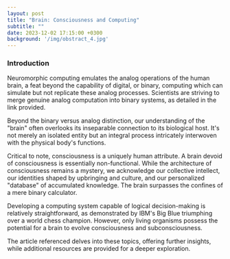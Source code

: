 ```yaml
---
layout: post
title: "Brain: Consciousness and Computing"
subtitle: ""
date: 2023-12-02 17:15:00 +0300
background: '/img/obstract_4.jpg'
---
```

### Introduction
Neuromorphic computing emulates the analog operations of the human brain, a feat beyond the capability of digital, or binary, computing which can simulate but not replicate these analog processes. Scientists are striving to merge genuine analog computation into binary systems, as detailed in the link provided.

Beyond the binary versus analog distinction, our understanding of the "brain" often overlooks its inseparable connection to its biological host. It's not merely an isolated entity but an integral process intricately interwoven with the physical body's functions.

Critical to note, consciousness is a uniquely human attribute. A brain devoid of consciousness is essentially non-functional. While the architecture of consciousness remains a mystery, we acknowledge our collective intellect, our identities shaped by upbringing and culture, and our personalized "database" of accumulated knowledge. The brain surpasses the confines of a mere binary calculator.

Developing a computing system capable of logical decision-making is relatively straightforward, as demonstrated by IBM's Big Blue triumphing over a world chess champion. However, only living organisms possess the potential for a brain to evolve consciousness and subconsciousness.

The article referenced delves into these topics, offering further insights, while additional resources are provided for a deeper exploration.